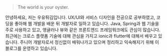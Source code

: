 > The world is your oyster. 

안녕하세요, 저는 우유튀김입니다.
UX/UI와 서비스 디자인을 전공으로 공부하였고, 코딩을 좋아해 웹 개발을 배운 뒤 개발자로 일하고 있습니다. 
Java, Spring과 웹 기술을 주로 사용하고 있고, 앵귤러나 뷰와 같은 프론트엔드 프레임워크에도 관심이 많습니다.
최근에는 크로스 플랫폼 기술에 대해 관심을 가지고 ionic과 flutter에 대해서 배우고 있습니다.
주니어 개발자로서 정신없이 배워나가고 있으며 정리하고 익숙해지기 위해 이 블로그를 운영하고 있습니다.

<!-- 

##### [My PL Spectrum (WIP 🚧)](https://huangxuan.me/2020/05/05/pl-chart/)
I made a chart to visualize my experiences and interests on some of the programming languages.   I know, I know this could be very contraversial. But it's a quite self-entertaining side project to do right? So have fun and don't take it too serious!

##### Appearence

- [Upgrading to Progressive Web Apps][9] · [JSConf China Shanghai 2017](http://2017.jsconf.cn/)
- Building Progressive Web Apps · [CSDI Guangzhou 2017](http://www.csdisummit.com/)
- The State of Progressive Web App · GDG IO Redux Beijing 2017
- PWA Rehashing · Baidu HQ Beijing 2017
- [Service Worker 101][5] · GDG DevFest Beijing 2016
- [Progressive Web Apps][4] · QCon Shanghai 2016
- Progressive Web App in my POV · GDG IO Redux Beijing 2016
- [CSS Still Sucks 2015][2] · 2015
- [JavaScript Modularization Journey][1] · 2015

[1]: //huangxuan.me/2015/07/09/js-module-7day/
[2]: //huangxuan.me/2015/12/28/css-sucks-2015/
[3]: //huangxuan.me/2016/06/05/pwa-in-my-pov/
[4]: //huangxuan.me/2016/10/20/pwa-qcon2016/
[5]: //huangxuan.me/2016/11/20/sw-101-gdgdf/
[6]: https://yanshuo.io/assets/player/?deck=58ac8598b123db0067292f92 "PWA Rehashing"
[7]: https://yanshuo.io/assets/player/?deck=593ad6fbfe88c2006a0a0d6d "The State of PWA"
[8]: https://yanshuo.io/assets/player/?deck=594d673d570c357d0698a950 "Building PWA"
[9]: //huangxuan.me/jsconfcn2017/ -->
